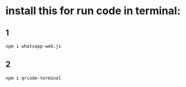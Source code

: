 # install this for run code in terminal:

## 1
```console
npm i whatsapp-web.js
```

## 2
```console
npm i qrcode-terminal
```
